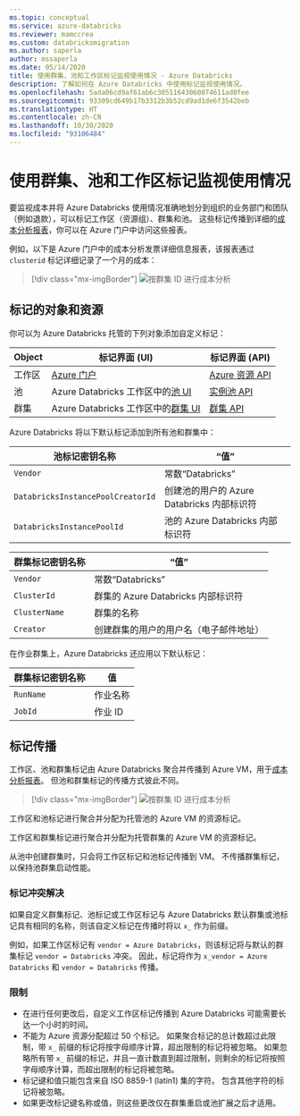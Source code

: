 ```yaml
---
ms.topic: conceptual
ms.service: azure-databricks
ms.reviewer: mamccrea
ms.custom: databricksmigration
ms.author: saperla
author: mssaperla
ms.date: 05/14/2020
title: 使用群集、池和工作区标记监视使用情况 - Azure Databricks
description: 了解如何在 Azure Databricks 中使用标记监视使用情况。
ms.openlocfilehash: 5ada06cd9af61ab6c30511643060074611ad0fee
ms.sourcegitcommit: 93309cd649b17b3312b3b52cd9ad1de6f3542beb
ms.translationtype: HT
ms.contentlocale: zh-CN
ms.lasthandoff: 10/30/2020
ms.locfileid: "93106484"
---
```

# <a name="monitor-usage-using-cluster-pool-and-workspace-tags"></a>使用群集、池和工作区标记监视使用情况

要监视成本并将 Azure Databricks 使用情况准确地划分到组织的业务部门和团队（例如退款），可以标记工作区（资源组）、群集和池。 这些标记传播到详细的[成本分析报表](/cost-management-billing/costs/quick-acm-cost-analysis)，你可以在 Azure 门户中访问这些报表。

例如，以下是 Azure 门户中的成本分析发票详细信息报表，该报表通过 `clusterid` 标记详细记录了一个月的成本：

> [!div class="mx-imgBorder"]
> ![按群集 ID 进行成本分析](../../_static/images/account-settings/tag-cost-analysis-clusterid.png)

## <a name="tagged-objects-and-resources"></a>标记的对象和资源

你可以为 Azure Databricks 托管的下列对象添加自定义标记：

| Object          | 标记界面 (UI)                                                                                     | 标记界面 (API)                                                   |
|-----------------|------------------------------------------------------------------------------------------------------------|---------------------------------------------------------------------------|
| 工作区       | [Azure 门户](/azure-resource-manager/management/tag-resources#portal)    | [Azure 资源 API](https://docs.microsoft.com/rest/api/resources/tags) |
| 池            | Azure Databricks 工作区中的[池 UI](../../clusters/instance-pools/configure.md#instance-pool-tags) | [实例池 API](../../dev-tools/api/latest/instance-pools.md)         |
| 群集         | Azure Databricks 工作区中的[群集 UI](../../clusters/configure.md#cluster-tags)                   | [群集 API](../../dev-tools/api/latest/clusters.md)                    |

Azure Databricks 将以下默认标记添加到所有池和群集中：

| 池标记密钥名称                 | “值”                                                                        |
|-----------------------------------|------------------------------------------------------------------------------|
| `Vendor`                          | 常数“Databricks”                                                        |
| `DatabricksInstancePoolCreatorId` | 创建池的用户的 Azure Databricks 内部标识符        |
| `DatabricksInstancePoolId`        | 池的 Azure Databricks 内部标识符                             |

| 群集标记密钥名称 | “值”                                                        |
|----------------------|--------------------------------------------------------------|
| `Vendor`             | 常数“Databricks”                                        |
| `ClusterId`          | 群集的 Azure Databricks 内部标识符          |
| `ClusterName`        | 群集的名称                                          |
| `Creator`            | 创建群集的用户的用户名（电子邮件地址） |

在作业群集上，Azure Databricks 还应用以下默认标记：

| 群集标记密钥名称 | 值    |
|----------------------|----------|
| `RunName`            | 作业名称 |
| `JobId`              | 作业 ID   |

## <a name="tag-propagation"></a>标记传播

工作区、池和群集标记由 Azure Databricks 聚合并传播到 Azure VM，用于[成本分析报表](/cost-management-billing/costs/quick-acm-cost-analysis)。 但池和群集标记的传播方式彼此不同。

> [!div class="mx-imgBorder"]
> ![按群集 ID 进行成本分析](../../_static/images/account-settings/tag-propagation.png)

工作区和池标记进行聚合并分配为托管池的 Azure VM 的资源标记。

工作区和群集标记进行聚合并分配为托管群集的 Azure VM 的资源标记。

从池中创建群集时，只会将工作区标记和池标记传播到 VM。 不传播群集标记，以保持池群集启动性能。

### <a name="tag-conflict-resolution"></a>标记冲突解决

如果自定义群集标记、池标记或工作区标记与 Azure Databricks 默认群集或池标记具有相同的名称，则该自定义标记在传播时将以 `x_` 作为前缀。

例如，如果工作区标记有 `vendor = Azure Databricks`，则该标记将与默认的群集标记 `vendor = Databricks` 冲突。 因此，标记将作为 `x_vendor = Azure Databricks` 和 `vendor = Databricks` 传播。

### <a name="limitations"></a>限制

* 在进行任何更改后，自定义工作区标记传播到 Azure Databricks 可能需要长达一个小时的时间。
* 不能为 Azure 资源分配超过 50 个标记。 如果聚合标记的总计数超过此限制，带 `x_` 前缀的标记将按字母顺序计算，超出限制的标记将被忽略。 如果忽略所有带 `x_` 前缀的标记，并且一直计数直到超过限制，则剩余的标记将按照字母顺序计算，而超出限制的标记将被忽略。
* 标记键和值只能包含来自 ISO 8859-1 (latin1) 集的字符。 包含其他字符的标记将被忽略。
* 如果更改标记键名称或值，则这些更改仅在群集重启或池扩展之后才适用。